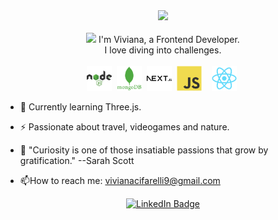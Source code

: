 
<div id="header" align="center">
  <img src="https://i.giphy.com/media/v1.Y2lkPTc5MGI3NjExdmU2dW54em50MjdyODViY2poaDZhcmN2bnRyMW44cGYxYTQ2NXcxZSZlcD12MV9pbnRlcm5hbF9naWZfYnlfaWQmY3Q9Zw/Z3VgQu8hkVeB1bakS9/giphy.gif" width="250"/>
</div>
<br>
<div align="center">
  <img src="https://media.giphy.com/media/8JHz9AZzE4tLQ2kSAu/giphy.gif" width="30"> I'm Viviana, a Frontend Developer.
  </br>
  I love diving into challenges.
</div>
<br>
<div id="technologies" align="center">
  <img src="https://github.com/devicons/devicon/blob/master/icons/nodejs/nodejs-original-wordmark.svg" title="Node.js" alt="Node.js" width="40" height="40"/>&nbsp;
  <img src="https://github.com/devicons/devicon/blob/master/icons/mongodb/mongodb-plain-wordmark.svg"  title="MongoDB" alt="MongoDB" width="40" height="40"/>&nbsp;
  <img src="https://github.com/devicons/devicon/blob/master/icons/nextjs/nextjs-original-wordmark.svg" title="Next.js"  alt="Next.js" width="40" height="40"/>&nbsp;
  <img src="https://github.com/devicons/devicon/blob/master/icons/javascript/javascript-original.svg" title="JavaScript" alt="JavaScript" width="40" height="40"/>&nbsp;
     &nbsp;
   <img src="https://github.com/devicons/devicon/blob/master/icons/react/react-original.svg" title="React.js"  alt="React.js" width="40" height="40"/>&nbsp;
</div>

- :seedling: Currently learning Three.js.

- :zap: Passionate about travel, videogames and nature.

- :thought_balloon: "Curiosity is one of those insatiable passions that grow by gratification." --Sarah Scott

- :mailbox:How to reach me: vivianacifarelli9@gmail.com

<div align="center">
  <a href="https://www.linkedin.com/in/viviana-cifarelli-6258ba21b/"><img src="https://img.shields.io/badge/LinkedIn-blue?style=for-the-badge&logo=linkedin&logoColor=white" alt="LinkedIn Badge"/></a>
</div>
